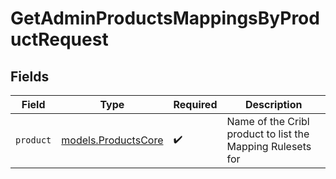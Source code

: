 # GetAdminProductsMappingsByProductRequest


## Fields

| Field                                                      | Type                                                       | Required                                                   | Description                                                |
| ---------------------------------------------------------- | ---------------------------------------------------------- | ---------------------------------------------------------- | ---------------------------------------------------------- |
| `product`                                                  | [models.ProductsCore](../models/productscore.md)           | :heavy_check_mark:                                         | Name of the Cribl product to list the Mapping Rulesets for |